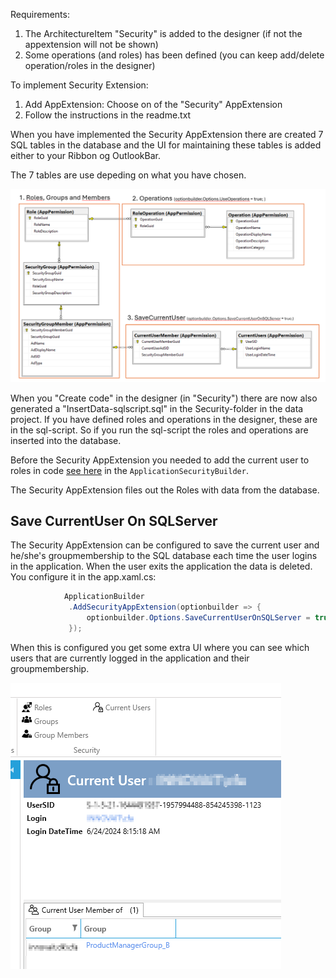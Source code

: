 
Requirements:

1. The ArchitectureItem "Security" is added to the designer (if not the appextension will not be shown)
2. Some operations (and roles) has been defined (you can keep add/delete operation/roles in the designer)

To implement Security Extension:

1. Add AppExtension: Choose on of the "Security" AppExtension
2. Follow the instructions in the readme.txt

When you have implemented the Security AppExtension there are created 7 SQL tables in the database and the UI for maintaining these tables is added either to your Ribbon og OutlookBar.

The 7 tables are use depeding on what you have chosen.

![alt text](media/implement.png)


When you "Create code" in the designer (in "Security") there are now also generated a "InsertData-sqlscript.sql" in the Security-folder in the data project.
If you have defined roles and operations in the designer, these are in the sql-script. So if you run the sql-script the roles and operations are inserted into the database.

Before the Security AppExtension you needed to add the current user to roles in code [see here](../../tutorials/Security/addusertoroles.md) in the `ApplicationSecurityBuilder`.

The Security AppExtension files out the Roles with data from the database.

## Save CurrentUser On SQLServer

The Security AppExtension can be configured to save the current user and he/she's groupmembership to the SQL database each time the user logins in the application. When the user exits the application the data is deleted. You configure it in the app.xaml.cs:

```cs
            ApplicationBuilder
             .AddSecurityAppExtension(optionbuilder => { 
                 optionbuilder.Options.SaveCurrentUserOnSQLServer = true; 
             });
```

When this is configured you get some extra UI where you can see which users that are currently logged in the application and their groupmembership.

![alt text](media/implement-3.png)

